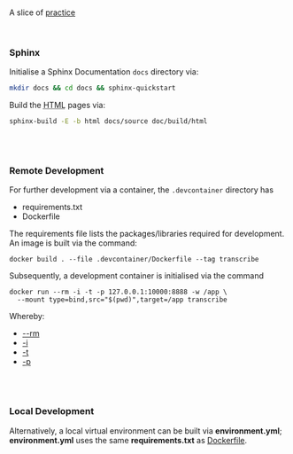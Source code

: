 <br>

A slice of [practice](https://github.com/thereferences/practice)

<br>

### Sphinx

Initialise a Sphinx Documentation `docs` directory via:

```bash
mkdir docs && cd docs && sphinx-quickstart
```

Build the <abbr title="HyperText Markup Language">HTML</abbr> pages via:

```bash
sphinx-build -E -b html docs/source doc/build/html
```

<br>
<br>

### Remote Development

For further development via a container, the `.devcontainer` directory has

* requirements.txt
* Dockerfile

The requirements file lists the packages/libraries required for development.  An image is built via the command:

```shell
docker build . --file .devcontainer/Dockerfile --tag transcribe
```

Subsequently, a development container is initialised via the command

```shell
docker run --rm -i -t -p 127.0.0.1:10000:8888 -w /app \
  --mount type=bind,src="$(pwd)",target=/app transcribe
```

Whereby:

* [--rm](https://docs.docker.com/engine/reference/commandline/run/#:~:text=a%20container%20exits-,%2D%2Drm,-Automatically%20remove%20the) 
* [-i](https://docs.docker.com/engine/reference/commandline/run/#:~:text=and%20reaps%20processes-,%2D%2Dinteractive,-%2C%20%2Di) 
* [-t](https://docs.docker.com/get-started/02_our_app/#:~:text=Finally%2C%20the-,%2Dt,-flag%20tags%20your) 
* [-p](https://docs.docker.com/engine/reference/commandline/run/#:~:text=%2D%2Dpublish%20%2C-,%2Dp,-Publish%20a%20container%E2%80%99s) 

<br>
<br>

### Local Development

Alternatively, a local virtual environment can be built via **environment.yml**; **environment.yml** uses the same 
**requirements.txt** as [Dockerfile](/.devcontainer/Dockerfile).

<br>
<br>

<br>
<br>

<br>
<br>

<br>
<br>
